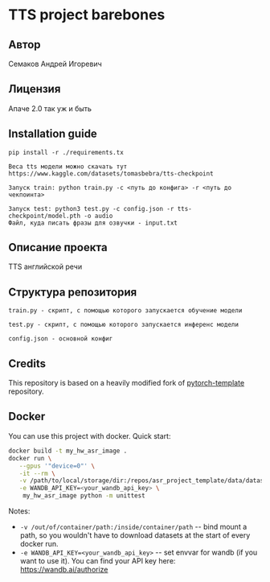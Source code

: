 # TTS project barebones
## Автор
Семаков Андрей Игоревич
## Лицензия
Апаче 2.0 так уж и быть
## Installation guide

```shell
pip install -r ./requirements.tx
```
```
Веса tts модели можно скачать тут https://www.kaggle.com/datasets/tomasbebra/tts-checkpoint
```
```
Запуск train: python train.py -c <путь до конфига> -r <путь до чекпоинта>
```
```
Запуск test: python3 test.py -c config.json -r tts-checkpoint/model.pth -o audio
Файл, куда писать фразы для озвучки - input.txt
```
## Описание проекта
TTS английской речи

## Структура репозитория
```
train.py - скрипт, с помощью которого запускается обучение модели
```
```
test.py - скрипт, с помощью которого запускается инференс модели
```
```
config.json - основной конфиг
```

## Credits

This repository is based on a heavily modified fork
of [pytorch-template](https://github.com/victoresque/pytorch-template) repository.

## Docker

You can use this project with docker. Quick start:

```bash 
docker build -t my_hw_asr_image . 
docker run \
   --gpus '"device=0"' \
   -it --rm \
   -v /path/to/local/storage/dir:/repos/asr_project_template/data/datasets \
   -e WANDB_API_KEY=<your_wandb_api_key> \
	my_hw_asr_image python -m unittest 
```

Notes:

* `-v /out/of/container/path:/inside/container/path` -- bind mount a path, so you wouldn't have to download datasets at
  the start of every docker run.
* `-e WANDB_API_KEY=<your_wandb_api_key>` -- set envvar for wandb (if you want to use it). You can find your API key
  here: https://wandb.ai/authorize
